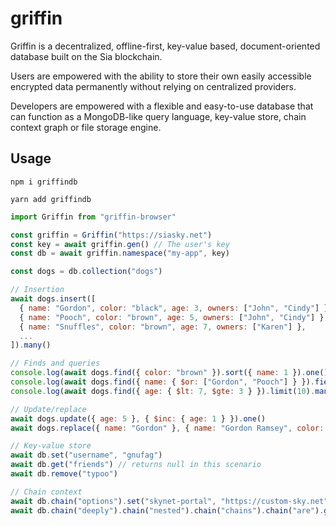 # griffin

Griffin is a decentralized, offline-first, key-value based, document-oriented database built on the Sia blockchain.

Users are empowered with the ability to store their own easily accessible encrypted data permanently without relying on centralized providers.

Developers are empowered with a flexible and easy-to-use database that can function as a MongoDB-like query language, key-value store, chain context graph or file storage engine.

## Usage

`npm i griffindb`

`yarn add griffindb`

```js
import Griffin from "griffin-browser"

const griffin = Griffin("https://siasky.net")
const key = await griffin.gen() // The user's key
const db = await griffin.namespace("my-app", key)

const dogs = db.collection("dogs")

// Insertion
await dogs.insert([
  { name: "Gordon", color: "black", age: 3, owners: ["John", "Cindy"] },
  { name: "Pooch", color: "brown", age: 5, owners: ["John", "Cindy"] },
  { name: "Snuffles", color: "brown", age: 7, owners: ["Karen"] },
  ...
]).many()

// Finds and queries
console.log(await dogs.find({ color: "brown" }).sort({ name: 1 }).one())
console.log(await dogs.find({ name: { $or: ["Gordon", "Pooch"] } }).fields({ _id: 0 }).many())
console.log(await dogs.find({ age: { $lt: 7, $gte: 3 } }).limit(10).many())

// Update/replace
await dogs.update({ age: 5 }, { $inc: { age: 1 } }).one()
await dogs.replace({ name: "Gordon" }, { name: "Gordon Ramsey", color: "blonde", age: 54, owners: null }).one()

// Key-value store
await db.set("username", "gnufag")
await db.get("friends") // returns null in this scenario
await db.remove("typoo")

// Chain context
await db.chain("options").set("skynet-portal", "https://custom-sky.net")
await db.chain("deeply").chain("nested").chain("chains").chain("are").get("cool")
```
